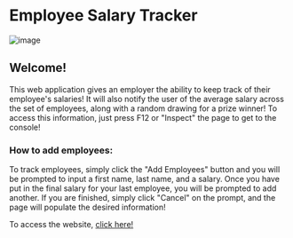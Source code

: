 # Employee Salary Tracker
![image](https://github.com/drewheaster/employee-salary-tracker/assets/138960862/876c2909-22f5-400b-a84e-60910ed66996)

## Welcome!
This web application gives an employer the ability to keep track of their employee's salaries! It will also notify the user of the average salary across the set of employees, along with a random drawing for a prize winner!
To access this information, just press F12 or "Inspect" the page to get to the console!

### How to add employees:
To track employees, simply click the "Add Employees" button and you will be prompted to input a first name, last name, and a salary. Once you have put in the final salary for your last employee, you will be prompted to add another. If you are finished, simply click "Cancel" on the prompt, and the page will populate the desired information!

To access the website, [click here!](https://drewheaster.github.io/employee-salary-tracker/)
